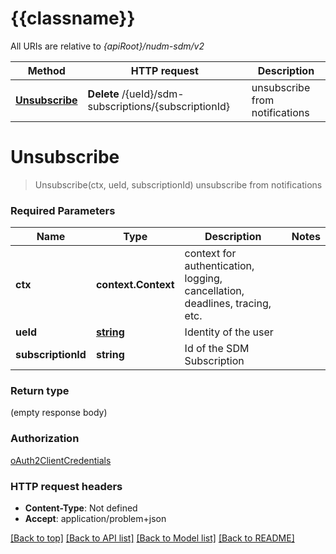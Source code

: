 # {{classname}}

All URIs are relative to *{apiRoot}/nudm-sdm/v2*

Method | HTTP request | Description
------------- | ------------- | -------------
[**Unsubscribe**](SubscriptionDeletionApi.md#Unsubscribe) | **Delete** /{ueId}/sdm-subscriptions/{subscriptionId} | unsubscribe from notifications

# **Unsubscribe**
> Unsubscribe(ctx, ueId, subscriptionId)
unsubscribe from notifications

### Required Parameters

Name | Type | Description  | Notes
------------- | ------------- | ------------- | -------------
 **ctx** | **context.Context** | context for authentication, logging, cancellation, deadlines, tracing, etc.
  **ueId** | [**string**](.md)| Identity of the user | 
  **subscriptionId** | **string**| Id of the SDM Subscription | 

### Return type

 (empty response body)

### Authorization

[oAuth2ClientCredentials](../README.md#oAuth2ClientCredentials)

### HTTP request headers

 - **Content-Type**: Not defined
 - **Accept**: application/problem+json

[[Back to top]](#) [[Back to API list]](../README.md#documentation-for-api-endpoints) [[Back to Model list]](../README.md#documentation-for-models) [[Back to README]](../README.md)

